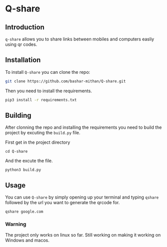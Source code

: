 # Q-share
## Introduction
`q-share` allows you to share links between mobiles and computers easliy using qr codes.

## Installation
To install `Q-share` you can clone the repo:
```bash
git clone https://github.com/bashar-mithan/Q-share.git
```
Then you need to install the requirements.
```bash
pip3 install -r requirements.txt
```
## Building
After clonning the repo and installing the requirements you need to build the project by excuting the `build.py` file.

First get in the project directory
```
cd Q-share
```
And the excute the file.
```
python3 build.py
```
## Usage
You can use `Q-share` by simply opening up your terminal and typing `qshare` followed by the url you want to generate the qrcode for.
```
qshare google.com
```
### Warning
The project only works on linux so far. Still working on making it working on Windows and macos.
